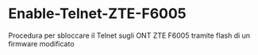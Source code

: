 # Enable-Telnet-ZTE-F6005
Procedura per sbloccare il Telnet sugli ONT ZTE F6005 tramite flash di un firmware modificato

